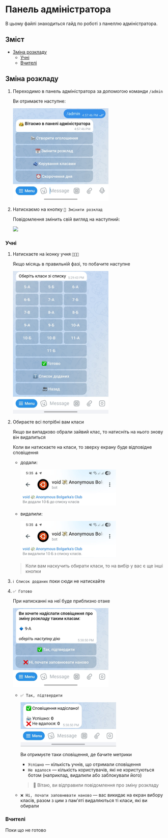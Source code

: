 # Панель адміністратора

В цьому файлі знаходиться гайд по роботі з панеллю адміністратора.

## Зміст

- [Зміна розкладу](#зміна-розкладу)
  - [Учні](#учні)
  - [Вчителі](#вчителі)

## Зміна розкладу

1. Переходимо в панель адміністратора за допомогою команди `/admin`
    
    Ви отримаєте наступне:

    <img src="assets/admin.jpg" width="300">

2. Натискаємо на кнопку `📅 Змінити розклад`

    Повідомлення змінить свій вигляд на наступний:

    <img src="assets/admin/schedule_hub.jpg" width="300">

### Учні

1. Натискаєте на іконку учня `🧑🏻‍🎓`
   
    Якщо місяць в правильній фазі, то побачите наступне

    <img src="assets/admin/schedule/student/select_form.jpg" width="300">

2. Обираєте всі потрібні вам класи
   
    Якщо ви випадково обрали зайвий клас, то натисніть на нього знову він видалиться

    Коли ви натискаєте на класи, то зверху екрану буде відповідне сповіщення 

    - додали:

        <img src="assets/admin/schedule/student/add_form.jpg" width="300">
   
    - видалили:
    
        <img src="assets/admin/schedule/student/del_form.jpg" width="300">
   
    > Коли вам наскучить обирати класи, то на вибір у вас є ще інші кнопки

3. `ℹ️ Список доданих` поки сюди не натискайте

4. `✅ Готово`

    При натисканні на неї буде приблизно отаке

    <img src="assets/admin/schedule/student/confirmation.jpg" width="300">

    - `✅ Так, підтвердити`
    
      <img src="assets/admin/schedule/student/submit.jpg" width="300">
      
      Ви отримуєте таки сповіщення, де бачите метрики

      - `Успішно` — кількість учнів, що отримали сповіщення
      - `Не вдалося` — кількість користувачів, які не користуються ботом (наприклад, видалили або заблокували його)
      
      > 🎉 Вітаю, ви відправили повідомлення про зміну розкладу
    
    - `❌ Ні, почати заповнювати наново` — вас викидає на екран вибору класів, разом з цим з пам'яті видаляються ті класи, які ви обирали

### Вчителі

Поки що не готово

